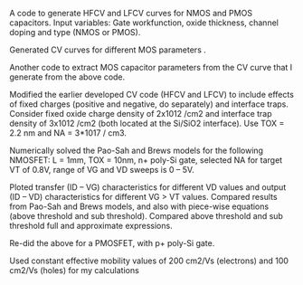 A code to generate HFCV and LFCV curves for NMOS and PMOS capacitors. Input variables: Gate workfunction, oxide thickness, channel doping and type (NMOS or PMOS). 

Generated CV curves for different MOS parameters .

Another code to extract MOS capacitor parameters from the CV curve that I generate from the above code. 

Modified the earlier developed CV code (HFCV and LFCV) to include effects of fixed charges (positive and negative, do separately) and interface traps. Consider fixed oxide charge density of 2x1012 /cm2 and interface trap density of 3x1012 /cm2 (both located at the Si/SiO2 interface). Use TOX = 2.2 nm and NA = 3*1017 / cm3. 

Numerically solved the Pao-Sah and Brews models for the following NMOSFET:  L = 1mm, TOX = 10nm, n+ poly-Si gate, selected NA for target VT of 0.8V, range of VG and VD sweeps is 0 – 5V.  

Ploted transfer (ID – VG) characteristics for different VD values and output (ID – VD) characteristics for different VG > VT values. Compared results from Pao-Sah and Brews models, and also with piece-wise equations (above threshold and sub threshold). Compared above threshold and sub threshold full and approximate expressions.

Re-did the above for a PMOSFET, with p+ poly-Si gate.

Used constant effective mobility values of 200 cm2/Vs (electrons) and 100 cm2/Vs (holes) for my calculations

